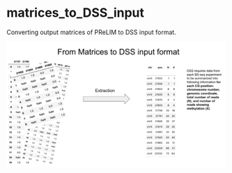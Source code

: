 # matrices_to_DSS_input
Converting output matrices of PReLIM to DSS input format.

![alt text](process.png)
